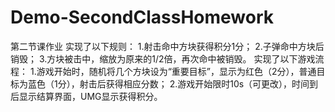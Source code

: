 # Demo-SecondClassHomework
第二节课作业
实现了以下规则：
1.射击命中方块获得积分1分；
2.子弹命中方块后销毁；
3.方块被击中，缩放为原来的1/2倍，再次命中被销毁。
实现了以下游戏流程：
1.游戏开始时，随机将几个方块设为“重要目标”，显示为红色（2分），普通目标为蓝色（1分），射击后获得相应分数；
2.游戏开始限时10s（可更改），时间到后显示结算界面，UMG显示获得积分。